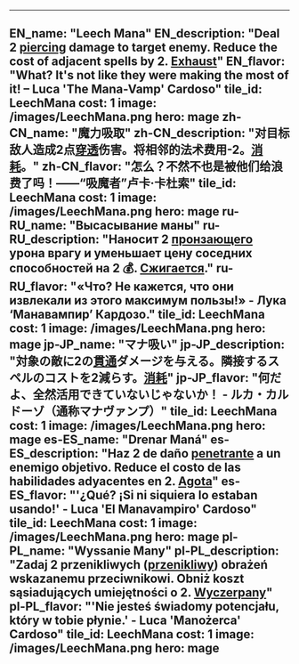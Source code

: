 ---

EN_name: "Leech Mana"
EN_description: "Deal 2 <u>piercing</u> damage to target enemy. Reduce the cost of adjacent spells by 2. <u>Exhaust</u>"
EN_flavor: "What? It's not like they were making the most of it! – Luca 'The Mana-Vamp' Cardoso"
tile_id: LeechMana
cost: 1
image: /images/LeechMana.png
hero: mage
zh-CN_name: "魔力吸取"
zh-CN_description: "对目标敌人造成2点<u>穿透</u>伤害。将相邻的法术费用-2。<u>消耗</u>。"
zh-CN_flavor: "怎么？不然不也是被他们给浪费了吗！——“吸魔者”卢卡·卡杜索"
tile_id: LeechMana
cost: 1
image: /images/LeechMana.png
hero: mage
ru-RU_name: "Высасывание маны"
ru-RU_description: "Наносит 2 <u>пронзающего</u> урона врагу и уменьшает цену соседних способностей на 2 💰. <u>Сжигается</u>."
ru-RU_flavor: "«Что? Не кажется, что они извлекали из этого максимум пользы!» - Лука ‘Манавампир’ Кардозо."
tile_id: LeechMana
cost: 1
image: /images/LeechMana.png
hero: mage
jp-JP_name: "マナ吸い"
jp-JP_description: "対象の敵に2の<u>貫通</u>ダメージを与える。隣接するスペルのコストを2減らす。<u>消耗</u>"
jp-JP_flavor: "何だよ、全然活用できていないじゃないか！ - ルカ・カルドーゾ（通称マナヴァンプ）"
tile_id: LeechMana
cost: 1
image: /images/LeechMana.png
hero: mage
es-ES_name: "Drenar Maná"
es-ES_description: "Haz 2 de daño <u>penetrante</u> a un enemigo objetivo. Reduce el costo de las habilidades adyacentes en 2. <u>Agota</u>"
es-ES_flavor: "'¿Qué? ¡Si ni siquiera lo estaban usando!' - Luca 'El Manavampiro' Cardoso"
tile_id: LeechMana
cost: 1
image: /images/LeechMana.png
hero: mage
pl-PL_name: "Wyssanie Many"
pl-PL_description: "Zadaj 2 przenikliwych (<u>przenikliwy</u>) obrażeń wskazanemu przeciwnikowi. Obniż koszt sąsiadujących umiejętności o 2. <u>Wyczerpany</u>"
pl-PL_flavor: "'Nie jesteś świadomy potencjału, który w tobie płynie.' - Luca 'Manożerca' Cardoso"
tile_id: LeechMana
cost: 1
image: /images/LeechMana.png
hero: mage
---